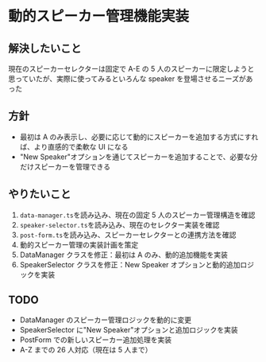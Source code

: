 # 動的スピーカー管理機能実装

## 解決したいこと

現在のスピーカーセレクターは固定で A-E の 5 人のスピーカーに限定しようと思っていたが、実際に使ってみるといろんな speaker を登場させるニーズがあった

## 方針

- 最初は A のみ表示し、必要に応じて動的にスピーカーを追加する方式にすれば、より直感的で柔軟な UI になる
- "New Speaker"オプションを通じてスピーカーを追加することで、必要な分だけスピーカーを管理できる

## やりたいこと

1. `data-manager.ts`を読み込み、現在の固定 5 人のスピーカー管理構造を確認
2. `speaker-selector.ts`を読み込み、現在のセレクター実装を確認
3. `post-form.ts`を読み込み、スピーカーセレクターとの連携方法を確認
4. 動的スピーカー管理の実装計画を策定
5. DataManager クラスを修正：最初は A のみ、動的追加機能を実装
6. SpeakerSelector クラスを修正：New Speaker オプションと動的追加ロジックを実装

## TODO

- DataManager のスピーカー管理ロジックを動的に変更
- SpeakerSelector に"New Speaker"オプションと追加ロジックを実装
- PostForm での新しいスピーカー追加処理を実装
- A-Z までの 26 人対応（現在は 5 人まで）
